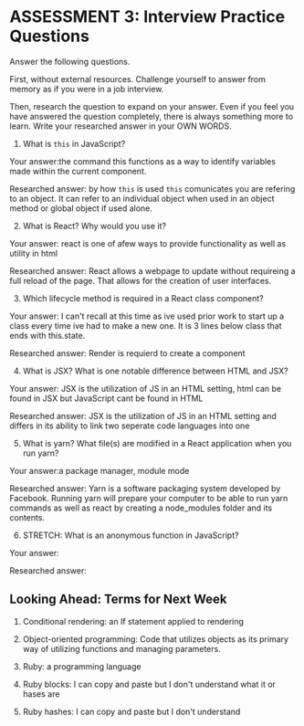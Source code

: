 # ASSESSMENT 3: Interview Practice Questions

Answer the following questions.

First, without external resources. Challenge yourself to answer from memory as if you were in a job interview.

Then, research the question to expand on your answer. Even if you feel you have answered the question completely, there is always something more to learn. Write your researched answer in your OWN WORDS.


1. What is `this` in JavaScript?

  Your answer:the command this functions as a way to identify variables made within the current component.

  Researched answer: by how `this` is used `this` comunicates you are refering to an object. It can refer to an individual object when used in an object method or global object if used alone.



2. What is React? Why would you use it?

  Your answer: react is one of afew ways to provide functionality as well as utility in html

  Researched answer: React allows a webpage to update without requireing a full reload of the page. That allows for the creation of user interfaces.



3. Which lifecycle method is required in a React class component?

  Your answer: I can't recall at this time as ive used prior work to start up a class every time ive had to make a new one. It is 3 lines below class that ends with this.state.

  Researched answer: Render is requierd to create a component



4. What is JSX? What is one notable difference between HTML and JSX?

  Your answer: JSX is the utilization of JS in an HTML setting, html can be found in JSX but JavaScript cant be found in HTML

  Researched answer: JSX is the utilization of JS in an HTML setting and differs in its ability to link two seperate code languages into one



5. What is yarn? What file(s) are modified in a React application when you run yarn?

  Your answer:a package manager, module mode

  Researched answer: Yarn is a software packaging system developed by Facebook. Running yarn will prepare your computer to be able to run yarn commands as well as react by creating a node_modules folder and its contents.



6. STRETCH: What is an anonymous function in JavaScript?

  Your answer: 

  Researched answer:


## Looking Ahead: Terms for Next Week

1. Conditional rendering: an If statement applied to rendering

2. Object-oriented programming: Code that utilizes objects as its primary way of utilizing functions and managing parameters.

3. Ruby: a programming language

4. Ruby blocks: I can copy and paste but I don't understand what it or hases are

5. Ruby hashes: I can copy and paste but I don't understand
